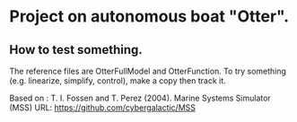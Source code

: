 # Project on autonomous boat "Otter".
## How to test something.
The reference files are OtterFullModel and OtterFunction. 
To try something (e.g. linearize, simplify, control), make a copy then track it.


Based on :
T. I. Fossen and T. Perez (2004). Marine Systems Simulator (MSS)
URL: https://github.com/cybergalactic/MSS